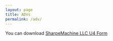 ```yaml
---
layout: page
title: ADVs
permalink: /adv/
---
```


You can download [SharpeMachine LLC U4 Form](https://hayk86.github.io/pdfs/Form_U4_Hayk_Grigoryan_11-03-2020.pdf)
